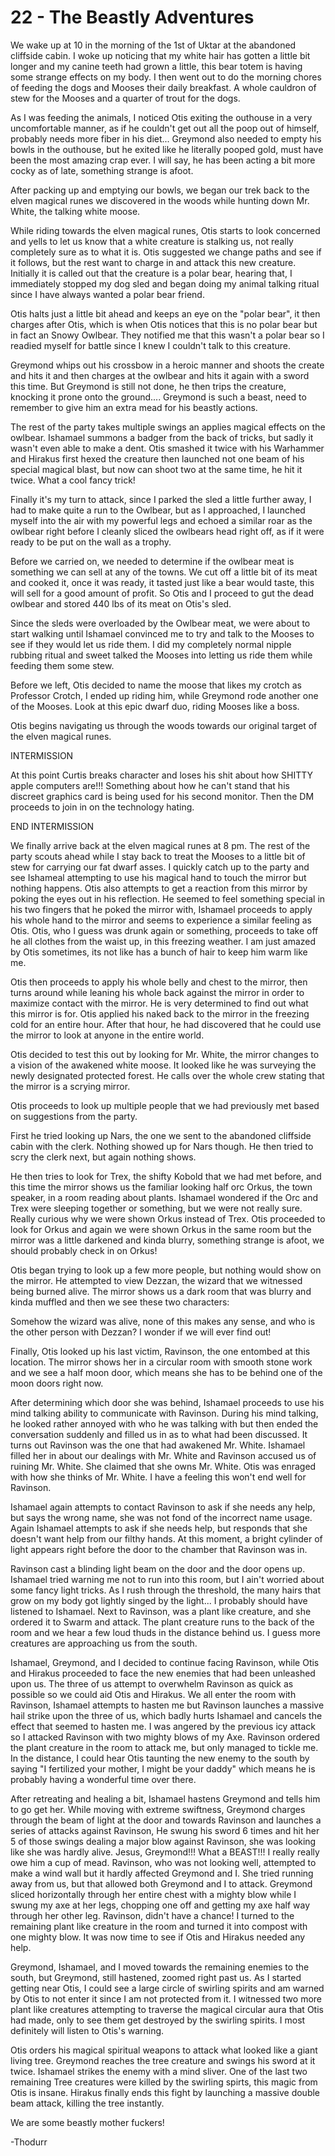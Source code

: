 # 22 - The Beastly Adventures

We wake up at 10 in the morning of the 1st of Uktar at the abandoned cliffside cabin. I woke up noticing that my white hair has gotten a little bit longer and my canine teeth had grown a little, this bear totem is having some strange effects on my body. I then went out to do the morning chores of feeding the dogs and Mooses their daily breakfast. A whole cauldron of stew for the Mooses and a quarter of trout for the dogs.

As I was feeding the animals, I noticed Otis exiting the outhouse in a very uncomfortable manner, as if he couldn't get out all the poop out of himself, probably needs more fiber in his diet... Greymond also needed to empty his bowls in the outhouse, but he exited like he literally pooped gold, must have been the most amazing crap ever. I will say, he has been acting a bit more cocky as of late, something strange is afoot.

After packing up and emptying our bowls, we began our trek back to the elven magical runes we discovered in the woods while hunting down Mr. White, the talking white moose.

While riding towards the elven magical runes, Otis starts to look concerned and yells to let us know that a white creature is stalking us, not really completely sure as to what it is. Otis suggested we change paths and see if it follows, but the rest want to charge in and attack this new creature. Initially it is called out that the creature is a polar bear, hearing that, I immediately stopped my dog sled and began doing my animal talking ritual since I have always wanted a polar bear friend.

Otis halts just a little bit ahead and keeps an eye on the "polar bear", it then charges after Otis, which is when Otis notices that this is no polar bear but in fact an Snowy Owlbear. They notified me that this wasn't a polar bear so I readied myself for battle since I knew I couldn't talk to this creature.

Greymond whips out his crossbow in a heroic manner and shoots the create and hits it and then charges at the owlbear and hits it again with a sword this time. But Greymond is still not done, he then trips the creature, knocking it prone onto the ground.... Greymond is such a beast, need to remember to give him an extra mead for his beastly actions.

The rest of the party takes multiple swings an applies magical effects on the owlbear. Ishamael summons a badger from the back of tricks, but sadly it wasn't even able to make a dent. Otis smashed it twice with his Warhammer and Hirakus first hexed the creature then launched not one beam of his special magical blast, but now can shoot two at the same time, he hit it twice. What a cool fancy trick!

Finally it's my turn to attack, since I parked the sled a little further away, I had to make quite a run to the Owlbear, but as I approached, I launched myself into the air with my powerful legs and echoed a similar roar as the owlbear right before I cleanly sliced the owlbears head right off, as if it were ready to be put on the wall as a trophy.

Before we carried on, we needed to determine if the owlbear meat is something we can sell at any of the towns. We cut off a little bit of its meat and cooked it, once it was ready, it tasted just like a bear would taste, this will sell for a good amount of profit. So Otis and I proceed to gut the dead owlbear and stored 440 lbs of its meat on Otis's sled.

Since the sleds were overloaded by the Owlbear meat, we were about to start walking until Ishamael convinced me to try and talk to the Mooses to see if they would let us ride them. I did my completely normal nipple rubbing ritual and sweet talked the Mooses into letting us ride them while feeding them some stew.

Before we left, Otis decided to name the moose that likes my crotch as Professor Crotch, I ended up riding him, while Greymond rode another one of the Mooses. Look at this epic dwarf duo, riding Mooses like a boss.

Otis begins navigating us through the woods towards our original target of the elven magical runes.

INTERMISSION

At this point Curtis breaks character and loses his shit about how SHITTY apple computers are!!! Something about how he can't stand that his discreet graphics card is being used for his second monitor. Then the DM proceeds to join in on the technology hating.

END INTERMISSION

We finally arrive back at the elven magical runes at 8 pm. The rest of the party scouts ahead while I stay back to treat the Mooses to a little bit of stew for carrying our fat dwarf asses. I quickly catch up to the party and see Ishameal attempting to use his magical hand to touch the mirror but nothing happens. Otis also attempts to get a reaction from this mirror by poking the eyes out in his reflection. He seemed to feel something special in his two fingers that he poked the mirror with, Ishamael proceeds to apply his whole hand to the mirror and seems to experience a similar feeling as Otis. Otis, who I guess was drunk again or something, proceeds to take off he all clothes from the waist up, in this freezing weather. I am just amazed by Otis sometimes, its not like has a bunch of hair to keep him warm like me.

Otis then proceeds to apply his whole belly and chest to the mirror, then turns around while leaning his whole back against the mirror in order to maximize contact with the mirror. He is very determined to find out what this mirror is for. Otis applied his naked back to the mirror in the freezing cold for an entire hour. After that hour, he had discovered that he could use the mirror to look at anyone in the entire world.

Otis decided to test this out by looking for Mr. White, the mirror changes to a vision of the awakened white moose. It looked like he was surveying the newly designated protected forest. He calls over the whole crew stating that the mirror is a scrying mirror.

Otis proceeds to look up multiple people that we had previously met based on suggestions from the party.

First he tried looking up Nars, the one we sent to the abandoned cliffside cabin with the clerk. Nothing showed up for Nars though. He then tried to scry the clerk next, but again nothing shows.

He then tries to look for Trex, the shifty Kobold that we had met before, and this time the mirror shows us the familiar looking half orc Orkus, the town speaker, in a room reading about plants. Ishamael wondered if the Orc and Trex were sleeping together or something, but we were not really sure. Really curious why we were shown Orkus instead of Trex. Otis proceeded to look for Orkus and again we were shown Orkus in the same room but the mirror was a little darkened and kinda blurry, something strange is afoot, we should probably check in on Orkus!

Otis began trying to look up a few more people, but nothing would show on the mirror. He attempted to view Dezzan, the wizard that we witnessed being burned alive. The mirror shows us a dark room that was blurry and kinda muffled and then we see these two characters:

Somehow the wizard was alive, none of this makes any sense, and who is the other person with Dezzan? I wonder if we will ever find out!

Finally, Otis looked up his last victim, Ravinson, the one entombed at this location. The mirror shows her in a circular room with smooth stone work and we see a half moon door, which means she has to be behind one of the moon doors right now.

After determining which door she was behind, Ishamael proceeds to use his mind talking ability to communicate with Ravinson. During his mind talking, he looked rather annoyed with who he was talking with but then ended the conversation suddenly and filled us in as to what had been discussed. It turns out Ravinson was the one that had awakened Mr. White. Ishamael filled her in about our dealings with Mr. White and Ravinson accused us of ruining Mr. White. She claimed that she owns Mr. White. Otis was enraged with how she thinks of Mr. White. I have a feeling this won't end well for Ravinson.

Ishamael again attempts to contact Ravinson to ask if she needs any help, but says the wrong name, she was not fond of the incorrect name usage. Again Ishamael attempts to ask if she needs help, but responds that she doesn't want help from our filthy hands. At this moment, a bright cylinder of light appears right before the door to the chamber that Ravinson was in.

Ravinson cast a blinding light beam on the door and the door opens up. Ishamael tried warning me not to run into this room, but I ain't worried about some fancy light tricks. As I rush through the threshold, the many hairs that grow on my body got lightly singed by the light... I probably should have listened to Ishamael. Next to Ravinson, was a plant like creature, and she ordered it to Swarm and attack. The plant creature runs to the back of the room and we hear a few loud thuds in the distance behind us. I guess more creatures are approaching us from the south.

Ishamael, Greymond, and I decided to continue facing Ravinson, while Otis and Hirakus proceeded to face the new enemies that had been unleashed upon us. The three of us attempt to overwhelm Ravinson as quick as possible so we could aid Otis and Hirakus. We all enter the room with Ravinson, Ishamael attempts to hasten me but Ravinson launches a massive hail strike upon the three of us, which badly hurts Ishamael and cancels the effect that seemed to hasten me. I was angered by the previous icy attack so I attacked Ravinson with two mighty blows of my Axe. Ravinson ordered the plant creature in the room to attack me, but only managed to tickle me. In the distance, I could hear Otis taunting the new enemy to the south by saying "I fertilized your mother, I might be your daddy" which means he is probably having a wonderful time over there.

After retreating and healing a bit, Ishamael hastens Greymond and tells him to go get her. While moving with extreme swiftness, Greymond charges through the beam of light at the door and towards Ravinson and launches a series of attacks against Ravinson, He swung his sword 6 times and hit her 5 of those swings dealing a major blow against Ravinson, she was looking like she was hardly alive. Jesus, Greymond!!! What a BEAST!!! I really really owe him a cup of mead. Ravinson, who was not looking well, attempted to make a wind wall but it hardly affected Greymond and I. She tried running away from us, but that allowed both Greymond and I to attack. Greymond sliced horizontally through her entire chest with a mighty blow while I swung my axe at her legs, chopping one off and getting my axe half way through her other leg. Ravinson, didn't have a chance! I turned to the remaining plant like creature in the room and turned it into compost with one mighty blow. It was now time to see if Otis and Hirakus needed any help.

Greymond, Ishamael, and I moved towards the remaining enemies to the south, but Greymond, still hastened, zoomed right past us. As I started getting near Otis, I could see a large circle of swirling spirits and am warned by Otis to not enter it since I am not protected from it. I witnessed two more plant like creatures attempting to traverse the magical circular aura that Otis had made, only to see them get destroyed by the swirling spirits. I most definitely will listen to Otis's warning.

Otis orders his magical spiritual weapons to attack what looked like a giant living tree. Greymond reaches the tree creature and swings his sword at it twice. Ishamael strikes the enemy with a mind sliver. One of the last two remaining Tree creatures were killed by the swirling spirts, this magic from Otis is insane. Hirakus finally ends this fight by launching a massive double beam attack, killing the  tree instantly.

We are some beastly mother fuckers!

-Thodurr
